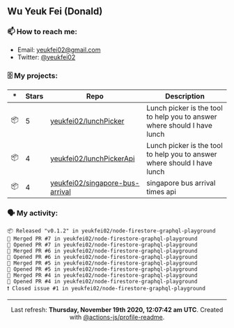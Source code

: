 ## Wu Yeuk Fei (Donald)

### 📫 How to reach me:

- Email: [yeukfei02@gmail.com](yeukfei02@gmail.com)
- Twitter: [@yeukfei02](https://twitter.com/yeukfei02)

### 🗄 My projects:

|*|Stars|Repo|Description|
|---|---|---|---|
| 📦 | 5 | [yeukfei02/lunchPicker](https://github.com/yeukfei02/lunchPicker) | Lunch picker is the tool to help you to answer where should I have lunch |
| 📦 | 4 | [yeukfei02/lunchPickerApi](https://github.com/yeukfei02/lunchPickerApi) | Lunch picker is the tool to help you to answer where should I have lunch |
| 📦 | 4 | [yeukfei02/singapore-bus-arrival](https://github.com/yeukfei02/singapore-bus-arrival) | singapore bus arrival times api |

### 🗣 My activity:

```
📦 Released "v0.1.2" in yeukfei02/node-firestore-graphql-playground
🎉 Merged PR #7 in yeukfei02/node-firestore-graphql-playground
💪 Opened PR #7 in yeukfei02/node-firestore-graphql-playground
🎉 Merged PR #6 in yeukfei02/node-firestore-graphql-playground
💪 Opened PR #6 in yeukfei02/node-firestore-graphql-playground
🎉 Merged PR #5 in yeukfei02/node-firestore-graphql-playground
💪 Opened PR #5 in yeukfei02/node-firestore-graphql-playground
🎉 Merged PR #4 in yeukfei02/node-firestore-graphql-playground
💪 Opened PR #4 in yeukfei02/node-firestore-graphql-playground
❗️ Closed issue #1 in yeukfei02/node-firestore-graphql-playground
```

<!-- <img src="https://github-readme-stats.vercel.app/api?username=yeukfei02&show_icons=true&count_private=true&theme=radical" />

<img src="https://github-readme-stats.vercel.app/api/top-langs/?username=yeukfei02&theme=radical" /> -->

---

<p align="center">Last refresh: <b>Thursday, November 19th 2020, 12:07:42 am UTC</b>. Created with <a href=https://github.com/marketplace/actions/profile-readme>@actions-js/profile-readme</a>.</p>
